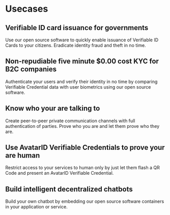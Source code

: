 # Usecases


## Verifiable ID card issuance for governments

Use our open source software to quickly enable issuance of Verifiable ID Cards to your citizens. Eradicate identity fraud and theft in no time.

## Non-repudiable five minute $0.00 cost KYC for B2C companies

Authenticate your users and verify their identity in no time by comparing Verifiable Credential data with user biometrics using our open source software.

## Know who your are talking to

Create peer-to-peer private communication channels with full authentication of parties. Prove who you are and let them prove who they are.

## Use AvatarID Verifiable Credentials to prove your are human

Restrict access to your services to human only by just let them flash a QR Code and present an AvatarID Verifiable Credential.

## Build intelligent decentralized chatbots

Build your own chatbot by embedding our open source software containers in your application or service.

